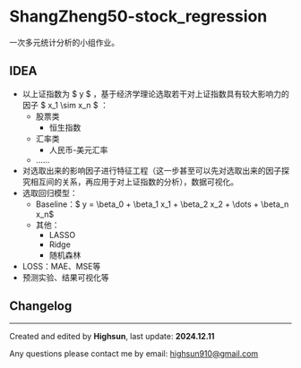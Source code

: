 # ShangZheng50-stock_regression

一次多元统计分析的小组作业。

## IDEA

+ 以上证指数为 $ y $ ，基于经济学理论选取若干对上证指数具有较大影响力的因子 $ x_1 \sim x_n $ ：
  + 股票类
    + 恒生指数
  + 汇率类
    + 人民币-美元汇率
  + ......
+ 对选取出来的影响因子进行特征工程（这一步甚至可以先对选取出来的因子探究相互间的关系，再应用于对上证指数的分析），数据可视化。
+ 选取回归模型：
  + Baseline：$ y = \beta_0 + \beta_1 x_1 + \beta_2 x_2 + \dots + \beta_n x_n$
  + 其他：
    + LASSO
    + Ridge
    + 随机森林
+ LOSS：MAE、MSE等
+ 预测实验、结果可视化等

## Changelog



---

Created and edited by **Highsun**, last update: **2024.12.11**

Any questions please contact me by email: highsun910@gmail.com